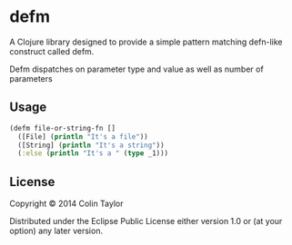 # defm

A Clojure library designed to provide a simple pattern matching defn-like construct called defm.

Defm dispatches on parameter type and value as well as number of parameters

## Usage

````clojure
(defm file-or-string-fn []
  ([File] (println "It's a file"))
  ([String] (println "It's a string"))
  (:else (println "It's a " (type _1)))
````

## License

Copyright © 2014 Colin Taylor

Distributed under the Eclipse Public License either version 1.0 or (at
your option) any later version.
